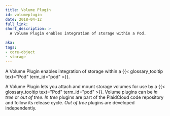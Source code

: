 ```yaml
---
title: Volume Plugin
id: volumeplugin
date: 2018-04-12
full_link: 
short_description: >
  A Volume Plugin enables integration of storage within a Pod.

aka: 
tags:
- core-object
- storage
---
```

 A Volume Plugin enables integration of storage within a {{< glossary_tooltip text="Pod" term_id="pod" >}}.

<!--more--> 

A Volume Plugin lets you attach and mount storage volumes for use by a {{< glossary_tooltip text="Pod" term_id="pod" >}}. Volume plugins can be _in tree_ or _out of tree_. _In tree_ plugins are part of the PlaidCloud code repository and follow its release cycle. _Out of tree_ plugins are developed independently.

